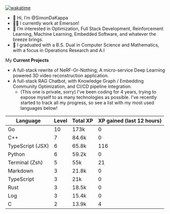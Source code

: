 
[![wakatime](https://wakatime.com/badge/user/50e6c678-94a9-4739-af51-360aeb113c51.svg)](https://wakatime.com/@50e6c678-94a9-4739-af51-360aeb113c51)

- 👋 Hi, I’m @SimonDaKappa
- 🧑‍💼 I currently work at Emerson!
- 👀 I’m interested in Optimization, Full Stack Development, Reinforcement Learning, Machine Learning, Embedded Software, and whatever the breeze brings.
- 🌱 I graduated with a B.S. Dual in Computer Science and Mathematics, with a focus in Operations Research and A.I

My **Current Projects** 
- A full-stack rewrite of NeRF-Or-Nothing; A micro-service Deep Learning powered 3D video reconstruction application.
- A full-stack RAG Chatbot, with Knowledge Graph / Embedding Community Optimization, and CI/CD pipeline integration.
  - (This one is private, sorry)
I've been coding for 4 years, trying to expose myself to as many technologies as possible. I've recently started to track all my progress, so see
a list with my most used languages below!

| Language | Level | Total XP | XP gained (last 12 hours) |
| --- | --- | --- | --- |
| Go | 10 | 173k | 0 |
| C++ | 7 | 84.6k | 0 |
| TypeScript (JSX) | 6 | 65.8k | 116 |
| Python | 6 | 59.2k | 0 |
| Terminal (Zsh) | 5 | 55k | 21 |
| Markdown | 3 | 21.8k | 0 |
| TypeScript | 3 | 21k | 0 |
| Rust | 3 | 18.5k | 0 |
| Log | 3 | 15.4k | 0 |
| C | 2 | 13.9k | 4 |